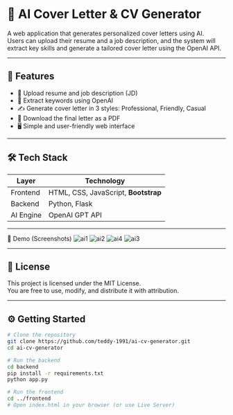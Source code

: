 # 🧠 AI Cover Letter & CV Generator

A web application that generates personalized cover letters using AI.  
Users can upload their resume and a job description, and the system will extract key skills and generate a tailored cover letter using the OpenAI API.

---

## 🚀 Features

- 📄 Upload resume and job description (JD)
- 🧠 Extract keywords using OpenAI
- ✍️ Generate cover letter in 3 styles: Professional, Friendly, Casual
- 💾 Download the final letter as a PDF
- 🖥️ Simple and user-friendly web interface

---

## 🛠 Tech Stack

| Layer     | Technology           |
|-----------|----------------------|
| Frontend  | HTML, CSS, JavaScript, **Bootstrap** |
| Backend   | Python, Flask        |
| AI Engine | OpenAI GPT API       |

---
📸 Demo (Screenshots)
![ai1](https://github.com/user-attachments/assets/fcfee0cc-56b5-447f-9e2f-9776da0b3852)
![ai2](https://github.com/user-attachments/assets/f0daa806-2ea2-42bd-b55b-f16067de5b3c)
![ai4](https://github.com/user-attachments/assets/906d5eb5-3be0-49a3-92c0-b7cbe942d320)
![ai3](https://github.com/user-attachments/assets/4c79296a-e2d1-4656-b901-aca4138aabfc)

---

## 📄 License

This project is licensed under the MIT License.  
You are free to use, modify, and distribute it with attribution.

---

## ⚙️ Getting Started

```bash
# Clone the repository
git clone https://github.com/teddy-1991/ai-cv-generator.git
cd ai-cv-generator

# Run the backend
cd backend
pip install -r requirements.txt
python app.py

# Run the frontend
cd ../frontend
# Open index.html in your browser (or use Live Server)



